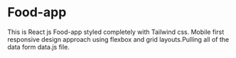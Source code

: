 # Food-app
This is React js Food-app styled completely with Tailwind css. Mobile first responsive design approach using flexbox and grid layouts.Pulling all of the data form data.js file. 
